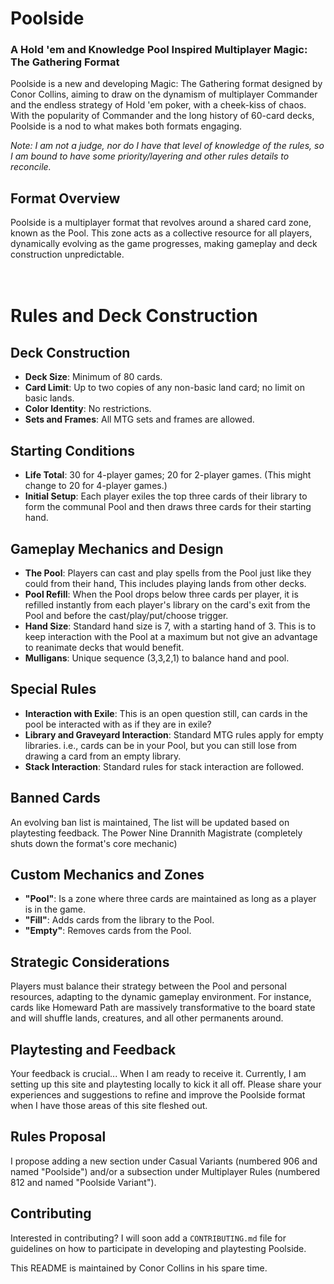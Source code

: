 # Poolside
### A Hold 'em and Knowledge Pool Inspired Multiplayer Magic: The Gathering Format

Poolside is a new and developing Magic: The Gathering format designed by Conor Collins, aiming to draw on the dynamism of multiplayer Commander and the endless strategy of Hold 'em poker, with a cheek-kiss of chaos. With the popularity of Commander and the long history of 60-card decks, Poolside is a nod to what makes both formats engaging.

*Note: I am not a judge, nor do I have that level of knowledge of the rules, so I am bound to have some priority/layering and other rules details to reconcile.*

## Format Overview
Poolside is a multiplayer format that revolves around a shared card zone, known as the Pool. This zone acts as a collective resource for all players, dynamically evolving as the game progresses, making gameplay and deck construction unpredictable.</br></br></br>

# Rules and Deck Construction


## Deck Construction
- **Deck Size**: Minimum of 80 cards.
- **Card Limit**: Up to two copies of any non-basic land card; no limit on basic lands.
- **Color Identity**: No restrictions.
- **Sets and Frames**: All MTG sets and frames are allowed.

## Starting Conditions
- **Life Total**: 30 for 4-player games; 20 for 2-player games. (This might change to 20 for 4-player games.)
- **Initial Setup**: Each player exiles the top three cards of their library to form the communal Pool and then draws three cards for their starting hand.

## Gameplay Mechanics and Design
- **The Pool**: Players can cast and play spells from the Pool just like they could from their hand, This includes playing lands from other decks.
- **Pool Refill**: When the Pool drops below three cards per player, it is refilled instantly from each player's library on the card's exit from the Pool and before the cast/play/put/choose trigger.
- **Hand Size**: Standard hand size is 7, with a starting hand of 3. This is to keep interaction with the Pool at a maximum but not give an advantage to reanimate decks that would benefit.
- **Mulligans**: Unique sequence (3,3,2,1) to balance hand and pool.

## Special Rules
- **Interaction with Exile**: This is an open question still, can cards in the pool be interacted with as if they are in exile?
- **Library and Graveyard Interaction**: Standard MTG rules apply for empty libraries. i.e., cards can be in your Pool, but you can still lose from drawing a card from an empty library.
- **Stack Interaction**: Standard rules for stack interaction are followed.

## Banned Cards
An evolving ban list is maintained, The list will be updated based on playtesting feedback.
The Power Nine
Drannith Magistrate (completely shuts down the format's core mechanic)

## Custom Mechanics and Zones
- **"Pool"**: Is a zone where three cards are maintained as long as a player is in the game.
- **"Fill"**: Adds cards from the library to the Pool.
- **"Empty"**: Removes cards from the Pool.

## Strategic Considerations
Players must balance their strategy between the Pool and personal resources, adapting to the dynamic gameplay environment. For instance, cards like Homeward Path are massively transformative to the board state and will shuffle lands, creatures, and all other permanents around.

## Playtesting and Feedback
Your feedback is crucial... When I am ready to receive it. Currently, I am setting up this site and playtesting locally to kick it all off. Please share your experiences and suggestions to refine and improve the Poolside format when I have those areas of this site fleshed out.

## Rules Proposal
I propose adding a new section under Casual Variants (numbered 906 and named "Poolside") and/or a subsection under Multiplayer Rules (numbered 812 and named "Poolside Variant").

## Contributing
Interested in contributing? I will soon add a `CONTRIBUTING.md` file for guidelines on how to participate in developing and playtesting Poolside.

This README is maintained by Conor Collins in his spare time.
